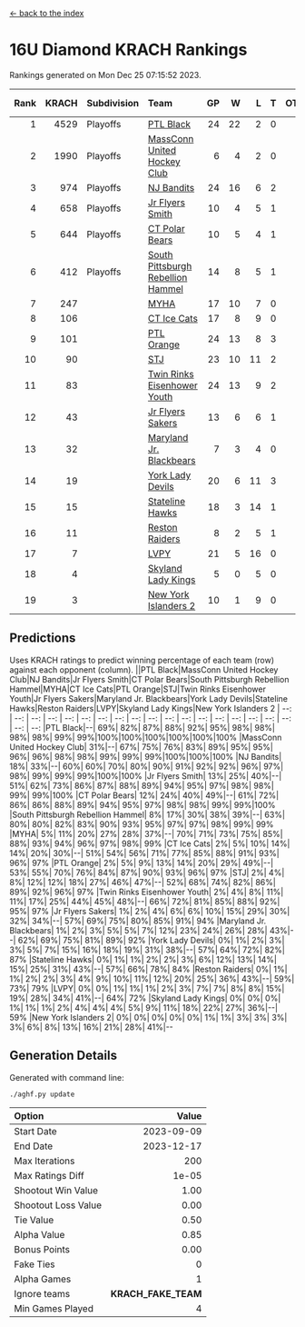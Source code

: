 [<- back to the index](readme.md)
# 16U Diamond KRACH Rankings
Rankings generated on Mon Dec 25 07:15:52 2023.

Rank|KRACH|Subdivision|Team|GP|W|L|T|OTW|OTL|SoS|Exp Wins|Win Diff
---:|---:|:---|:---|---:|---:|---:|---:|---:|---:|---:|---:|---:
1|4529|Playoffs|[PTL Black](https://gamesheetstats.com/seasons/3663/teams/140833/schedule)|24|22|2|0|2|0|479|22.8|-0.0
2|1990|Playoffs|[MassConn United Hockey Club](https://gamesheetstats.com/seasons/3663/teams/140835/schedule)|6|4|2|0|0|0|1603|4.8|-0.0
3|974|Playoffs|[NJ Bandits](https://gamesheetstats.com/seasons/3663/teams/140836/schedule)|24|16|6|2|0|2|896|17.8|-0.0
4|658|Playoffs|[Jr Flyers Smith](https://gamesheetstats.com/seasons/3663/teams/140837/schedule)|10|4|5|1|1|2|1635|5.3|-0.0
5|644|Playoffs|[CT Polar Bears](https://gamesheetstats.com/seasons/3663/teams/140834/schedule)|10|5|4|1|0|0|1177|6.3|-0.0
6|412|Playoffs|[South Pittsburgh Rebellion Hammel](https://gamesheetstats.com/seasons/3663/teams/140839/schedule)|14|8|5|1|0|0|811|9.4|0.0
7|247||[MYHA](https://gamesheetstats.com/seasons/3663/teams/140838/schedule)|17|10|7|0|0|0|723|10.9|0.0
8|106||[CT Ice Cats](https://gamesheetstats.com/seasons/3663/teams/140846/schedule)|17|8|9|0|0|1|654|8.9|0.0
9|101||[PTL Orange](https://gamesheetstats.com/seasons/3663/teams/140842/schedule)|24|13|8|3|1|0|148|15.4|0.0
10|90||[STJ](https://gamesheetstats.com/seasons/3663/teams/140841/schedule)|23|10|11|2|0|1|742|11.9|0.0
11|83||[Twin Rinks Eisenhower Youth](https://gamesheetstats.com/seasons/3663/teams/140847/schedule)|24|13|9|2|3|0|140|14.9|0.0
12|43||[Jr Flyers Sakers](https://gamesheetstats.com/seasons/3663/teams/140843/schedule)|13|6|6|1|2|0|117|7.4|0.0
13|32||[Maryland Jr. Blackbears](https://gamesheetstats.com/seasons/3663/teams/140848/schedule)|7|3|4|0|0|1|641|3.9|0.0
14|19||[York Lady Devils](https://gamesheetstats.com/seasons/3663/teams/140845/schedule)|20|6|11|3|0|2|282|8.4|0.0
15|15||[Stateline Hawks](https://gamesheetstats.com/seasons/3663/teams/140840/schedule)|18|3|14|1|0|1|909|4.4|0.0
16|11||[Reston Raiders](https://gamesheetstats.com/seasons/3663/teams/140850/schedule)|8|2|5|1|1|0|35|3.4|0.0
17|7||[LVPY](https://gamesheetstats.com/seasons/3663/teams/140844/schedule)|21|5|16|0|0|0|128|5.9|0.0
18|4||[Skyland Lady Kings](https://gamesheetstats.com/seasons/3663/teams/140849/schedule)|5|0|5|0|0|0|65|0.9|0.0
19|3||[New York Islanders 2](https://gamesheetstats.com/seasons/3663/teams/140851/schedule)|10|1|9|0|0|0|57|1.9|0.0

## Predictions
Uses KRACH ratings to predict winning percentage of each team (row) against each opponent (column).
||PTL Black|MassConn United Hockey Club|NJ Bandits|Jr Flyers Smith|CT Polar Bears|South Pittsburgh Rebellion Hammel|MYHA|CT Ice Cats|PTL Orange|STJ|Twin Rinks Eisenhower Youth|Jr Flyers Sakers|Maryland Jr. Blackbears|York Lady Devils|Stateline Hawks|Reston Raiders|LVPY|Skyland Lady Kings|New York Islanders 2
| --: | --: | --: | --: | --: | --: | --: | --: | --: | --: | --: | --: | --: | --: | --: | --: | --: | --: | --: | --: 
|PTL Black|--| 69%| 82%| 87%| 88%| 92%| 95%| 98%| 98%| 98%| 98%| 99%| 99%|100%|100%|100%|100%|100%|100%
|MassConn United Hockey Club| 31%|--| 67%| 75%| 76%| 83%| 89%| 95%| 95%| 96%| 96%| 98%| 98%| 99%| 99%| 99%|100%|100%|100%
|NJ Bandits| 18%| 33%|--| 60%| 60%| 70%| 80%| 90%| 91%| 92%| 92%| 96%| 97%| 98%| 99%| 99%| 99%|100%|100%
|Jr Flyers Smith| 13%| 25%| 40%|--| 51%| 62%| 73%| 86%| 87%| 88%| 89%| 94%| 95%| 97%| 98%| 98%| 99%| 99%|100%
|CT Polar Bears| 12%| 24%| 40%| 49%|--| 61%| 72%| 86%| 86%| 88%| 89%| 94%| 95%| 97%| 98%| 98%| 99%| 99%|100%
|South Pittsburgh Rebellion Hammel|  8%| 17%| 30%| 38%| 39%|--| 63%| 80%| 80%| 82%| 83%| 90%| 93%| 95%| 97%| 97%| 98%| 99%| 99%
|MYHA|  5%| 11%| 20%| 27%| 28%| 37%|--| 70%| 71%| 73%| 75%| 85%| 88%| 93%| 94%| 96%| 97%| 98%| 99%
|CT Ice Cats|  2%|  5%| 10%| 14%| 14%| 20%| 30%|--| 51%| 54%| 56%| 71%| 77%| 85%| 88%| 91%| 93%| 96%| 97%
|PTL Orange|  2%|  5%|  9%| 13%| 14%| 20%| 29%| 49%|--| 53%| 55%| 70%| 76%| 84%| 87%| 90%| 93%| 96%| 97%
|STJ|  2%|  4%|  8%| 12%| 12%| 18%| 27%| 46%| 47%|--| 52%| 68%| 74%| 82%| 86%| 89%| 92%| 96%| 97%
|Twin Rinks Eisenhower Youth|  2%|  4%|  8%| 11%| 11%| 17%| 25%| 44%| 45%| 48%|--| 66%| 72%| 81%| 85%| 88%| 92%| 95%| 97%
|Jr Flyers Sakers|  1%|  2%|  4%|  6%|  6%| 10%| 15%| 29%| 30%| 32%| 34%|--| 57%| 69%| 75%| 80%| 85%| 91%| 94%
|Maryland Jr. Blackbears|  1%|  2%|  3%|  5%|  5%|  7%| 12%| 23%| 24%| 26%| 28%| 43%|--| 62%| 69%| 75%| 81%| 89%| 92%
|York Lady Devils|  0%|  1%|  2%|  3%|  3%|  5%|  7%| 15%| 16%| 18%| 19%| 31%| 38%|--| 57%| 64%| 72%| 82%| 87%
|Stateline Hawks|  0%|  1%|  1%|  2%|  2%|  3%|  6%| 12%| 13%| 14%| 15%| 25%| 31%| 43%|--| 57%| 66%| 78%| 84%
|Reston Raiders|  0%|  1%|  1%|  2%|  2%|  3%|  4%|  9%| 10%| 11%| 12%| 20%| 25%| 36%| 43%|--| 59%| 73%| 79%
|LVPY|  0%|  0%|  1%|  1%|  1%|  2%|  3%|  7%|  7%|  8%|  8%| 15%| 19%| 28%| 34%| 41%|--| 64%| 72%
|Skyland Lady Kings|  0%|  0%|  0%|  1%|  1%|  1%|  2%|  4%|  4%|  4%|  5%|  9%| 11%| 18%| 22%| 27%| 36%|--| 59%
|New York Islanders 2|  0%|  0%|  0%|  0%|  0%|  1%|  1%|  3%|  3%|  3%|  3%|  6%|  8%| 13%| 16%| 21%| 28%| 41%|--

## Generation Details

Generated with command line:
```
./aghf.py update
```

| Option | Value |
| :----- | ----: |
| Start Date | 2023-09-09 |
| End Date | 2023-12-17 |
| Max Iterations | 200 |
| Max Ratings Diff | 1e-05 |
| Shootout Win Value | 1.00 |
| Shootout Loss Value | 0.00 |
| Tie Value | 0.50 |
| Alpha Value | 0.85 |
| Bonus Points | 0.00 |
| Fake Ties | 0 |
| Alpha Games | 1 |
| Ignore teams | __KRACH_FAKE_TEAM__ |
| Min Games Played | 4 |

